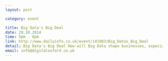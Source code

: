 ```yaml
---
layout: post

category: event

title: Big Data's Big Deal
date: 29.10.2014
time: 5pm - 6pm
link: http://www.dailyinfo.co.uk/event/141983/Big_Datas_Big_Deal
detail: Big Data's Big Deal How will Big Data shape businesses, especially the financial services industry? What do we need to harness Big Data? And where are Big Data's limits?
email: info@digitaloxford.co.uk
---
```

